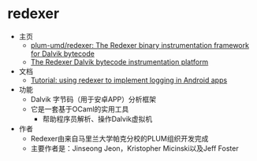 # redexer

* 主页
  * [plum-umd/redexer: The Redexer binary instrumentation framework for Dalvik bytecode](https://github.com/plum-umd/redexer)
  * [The Redexer Dalvik bytecode instrumentation platform](http://www.cs.umd.edu/projects/PL/redexer/index.html)
* 文档
  * [Tutorial: using redexer to implement logging in Android apps](http://www.cs.umd.edu/projects/PL/redexer/tutorial.html)
* 功能
  * Dalvik 字节码（用于安卓APP）分析框架
  * 它是一套基于OCaml的实用工具
    * 帮助程序员解析、操作Dalvik虚拟机
* 作者
  * Redexer由来自马里兰大学帕克分校的PLUM组织开发完成
  * 主要作者是：Jinseong Jeon，Kristopher Micinski以及Jeff Foster
